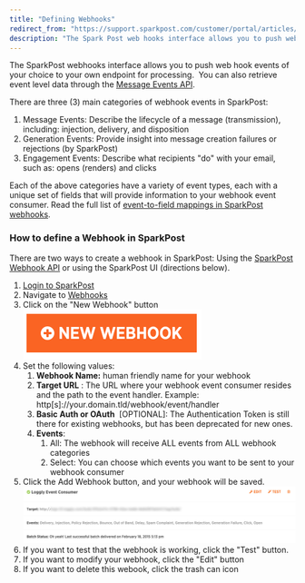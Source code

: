 ```yaml
---
title: "Defining Webhooks"
redirect_from: "https://support.sparkpost.com/customer/portal/articles/1929974-defining-webhooks"
description: "The Spark Post web hooks interface allows you to push web hook events of your choice to your own endpoint for processing You can also retrieve event level data through the Message Events API There are three 3 main categories of webhook events in Spark Post Message Events Describe the..."
---
```


The SparkPost webhooks interface allows you to push web hook events of your choice to your own endpoint for processing.  You can also retrieve event level data through the [Message Events API](https://developers.sparkpost.com/api/message-events).

There are three (3) main categories of webhook events in SparkPost:

1.  Message Events: Describe the lifecycle of a message (transmission), including: injection, delivery, and disposition
2.  Generation Events: Provide insight into message creation failures or rejections (by SparkPost)
3.  Engagement Events: Describe what recipients "do" with your email, such as: opens (renders) and clicks

Each of the above categories have a variety of event types, each with a unique set of fields that will provide information to your webhook event consumer. Read the full list of [event-to-field mappings in SparkPost webhooks](https://developers.sparkpost.com/api/webhooks).

### How to define a Webhook in SparkPost 

There are two ways to create a webhook in SparkPost: Using the [SparkPost Webhook API](https://developers.sparkpost.com/api/webhooks) or using the SparkPost UI (directions below). 

1.  [Login to SparkPost](https://app.sparkpost.com/)
1.  Navigate to [Webhooks](https://app.sparkpost.com/#/configuration)
1.  Click on the "New Webhook" button
    ![New Webhook button in SparkPost](media/defining-webhooks/new-webhook-button-in-sparkpost.png)
1.  Set the following values:
    1.  **Webhook Name:**       human friendly name for your webhook
    1.  **Target URL**    : The URL where your webhook event consumer resides and the path to the event handler. Example: http[s]://your.domain.tld/webhook/event/handler
    1.  **Basic Auth or OAuth**               [OPTIONAL]: The Authentication Token is still there for existing webhooks, but has been deprecated for new ones. 
    1.  **Events**:
        1.  All: The webhook will receive ALL events from ALL webhook categories
        1.  Select: You can choose which events you want to be sent to your webhook consumer
1.  Click the Add Webhook button, and your webhook will be saved.
    ![SparkPost webhook in the UI](media/defining-webhooks/sparkpost-webhook-in-the-ui.png)
1.  If you want to test that the webhook is working, click the "Test" button.
1.  If you want to modify your webhook, click the "Edit" button
1.  If you want to delete this webook, click the trash can icon
